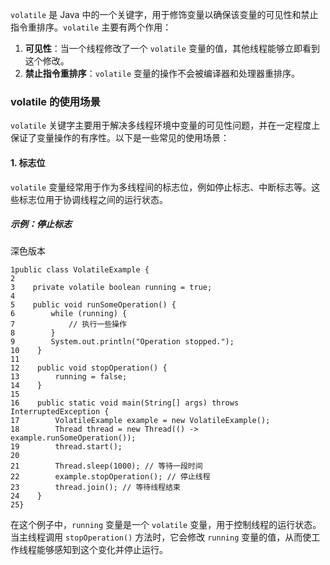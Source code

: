 `volatile` 是 Java 中的一个关键字，用于修饰变量以确保该变量的可见性和禁止指令重排序。`volatile` 主要有两个作用：

1. **可见性**：当一个线程修改了一个 `volatile` 变量的值，其他线程能够立即看到这个修改。
2. **禁止指令重排序**：`volatile` 变量的操作不会被编译器和处理器重排序。
### volatile 的使用场景

`volatile` 关键字主要用于解决多线程环境中变量的可见性问题，并在一定程度上保证了变量操作的有序性。以下是一些常见的使用场景：
#### 1. 标志位
`volatile` 变量经常用于作为多线程间的标志位，例如停止标志、中断标志等。这些标志位用于协调线程之间的运行状态。
##### 示例：停止标志
深色版本

```
1public class VolatileExample {
2
3    private volatile boolean running = true;
4
5    public void runSomeOperation() {
6        while (running) {
7            // 执行一些操作
8        }
9        System.out.println("Operation stopped.");
10    }
11
12    public void stopOperation() {
13        running = false;
14    }
15
16    public static void main(String[] args) throws InterruptedException {
17        VolatileExample example = new VolatileExample();
18        Thread thread = new Thread(() -> example.runSomeOperation());
19        thread.start();
20
21        Thread.sleep(1000); // 等待一段时间
22        example.stopOperation(); // 停止线程
23        thread.join(); // 等待线程结束
24    }
25}
```

在这个例子中，`running` 变量是一个 `volatile` 变量，用于控制线程的运行状态。当主线程调用 `stopOperation()` 方法时，它会修改 `running` 变量的值，从而使工作线程能够感知到这个变化并停止运行。